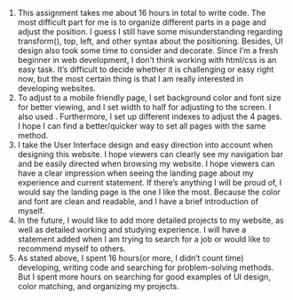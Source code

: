 1. This assignment takes me about 16 hours in total to write code. The most difficult part for me is to organize different parts in a page and adjust the position. I guess I still have some misunderstanding regarding transform(), top, left, and other syntax about the positioning. Besides, UI design also took  some time to consider and decorate. Since I’m a fresh beginner in web development, I don't think working with html/css is an easy task. It’s difficult to decide whether it is challenging or easy right now, but the most certain thing is that I am really interested in developing websites.
2. To adjust to a mobile friendly page, I set background color and font size for better viewing, and I set width to half for adjusting to the screen. I also used <meta name="viewport" content="width=device-width, initial-scale=1.0">. Furthermore, I set up different indexes to adjust the 4 pages. I hope I can find a better/quicker way to set all pages with the same method.
3. I take the User Interface design and easy direction into account when designing this website. I hope viewers can clearly see my navigation bar and be easily directed when browsing my website. I hope viewers can have a clear impression when seeing the landing page about my experience and current statement. If there’s anything I will be proud of, I would say the landing page is the one I like the most. Because the color and font are clean and readable, and I have a brief introduction of myself.
4. In the future, I would like to add more detailed projects to my website, as well as detailed working and studying experience. I will have a statement added when I am trying to search for a job or would like to recommend myself to others.
5.  As stated above, I spent 16 hours(or more, I didn’t count time) developing, writing code and searching for problem-solving methods. But I spent more hours on searching for good examples of UI design, color matching, and organizing my projects.

